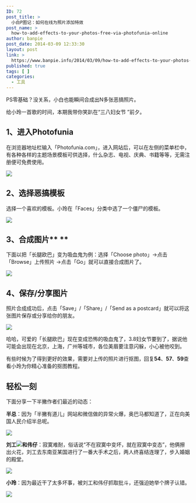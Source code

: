 ```yaml
---
ID: 72
post_title: >
  小白P图记：如何在线为照片添加特效
post_name: >
  how-to-add-effects-to-your-photos-free-via-photofunia-online
author: banpie
post_date: 2014-03-09 12:33:30
layout: post
link: >
  https://www.banpie.info/2014/03/09/how-to-add-effects-to-your-photos-free-via-photofunia-online/
published: true
tags: [ ]
categories:
  - 工具
---
```

PS零基础？没关系，小白也能瞬间合成出N多张恶搞照片。

给小玲一首歌的时间，本期我带你笑趴在“三八妇女节 ”前夕。

## **1、进入Photofunia**

在浏览器地址栏输入「Photofunia.com」，进入网站后，可以在左侧的菜单栏中，有各种各样的主题场景模板可供选择，什么杂志、电视、庆典、书籍等等，无需注册便可免费使用。

![](http://mmbiz.qpic.cn/mmbiz/z3T1vlHdIXicWpnflxvSiavTN7tTcmGHwJMLyKpLU1ywW6O4CBAWNszsppa2FfwPTicK59AsIU90u5wvjvUIaUOlw/0)

## **2、选择恶搞模板**

选择一个喜欢的模板。小玲在「Faces」分类中选了一个僵尸的模板。

![](http://mmbiz.qpic.cn/mmbiz/z3T1vlHdIXicWpnflxvSiavTN7tTcmGHwJ1lOE8J4ETEGfrcJLJwKcehLWicLs1Ef9t4ulkXFNy2QaXCAQlwy7jzQ/0)

## **3、合成图片**** **

下面以把「长腿欧巴」变为吸血鬼为例：选择「Choose photo」-&gt;点击「Browse」上传照片 -&gt;点击「Go」就可以直接合成图片了。

![](http://mmbiz.qpic.cn/mmbiz/z3T1vlHdIXicWpnflxvSiavTN7tTcmGHwJqdmBsyRiceqX84RUhEa1Ge8gxITYb3ReUzZsCueTY209iaO1R0f5ia7Kw/0)

## **4、保存/分享图片**

照片合成成功后，点击「Save」/「Share」/「Send as a postcard」就可以将这张图片保存或分享给你的朋友。

![](http://mmbiz.qpic.cn/mmbiz/z3T1vlHdIXicWpnflxvSiavTN7tTcmGHwJ0V9wOm8dTpDZ1oibcZ4ZbAdpT5fN3ckib3J8Gh9LSm73XhsNibC9UWq2g/0)

哈哈，可爱的「长腿欧巴」现在变成恐怖的吸血鬼了，3.8妇女节要到了，据说他可能会出现在北京，上海，广州等城市，各位美眉要注意闪躲，小心被他咬到。

有些时候为了得到更好的效果，需要对上传的照片进行抠图，回复**54**、**57**、**59**查看小玲为你精心准备的抠图教程。

## **轻松一刻**

下面分享一下半撇作者们最近的动态：

**半总**：因为「半撇有道儿」网站和微信做的异常火爆，奥巴马都知道了，正在向美国人民介绍半总呢。

![](http://mmbiz.qpic.cn/mmbiz/z3T1vlHdIXicWpnflxvSiavTN7tTcmGHwJAibOUKZdrwjOvSdFbazD3FuAzku92FkcPHQnic9XrOBzYGfmticNzZH5g/0)

**刘工![](https://mp.weixin.qq.com/mpres/htmledition/ueditor/themes/default/images/spacer.gif)和伟仔**：寂寞难耐，俗话说“不在寂寞中变坏，就在寂寞中变态”，他俩擦出火花，刘工去东南亚某国进行了一番大手术之后，两人终喜结连理了，步入婚姻的殿堂。

![](http://mmbiz.qpic.cn/mmbiz/z3T1vlHdIX9hhSRPzxK1YQyTjJibL1Z2SnzpBSc2yib2C3YldxFkVRCHt8hKtsr8diajHO34g1wbN8otjciaNHGViag/0)

**小玲**：因为最近干了太多坏事，被刘工和伟仔抓取批斗，还强迫她举个牌子认错。

![](http://mmbiz.qpic.cn/mmbiz/z3T1vlHdIXicWpnflxvSiavTN7tTcmGHwJL6ZmV6Fdg1V6qctPicXaRQAFWRBpWXcCr2Mwt3MAaibPtpKW6gicI0GHw/0)